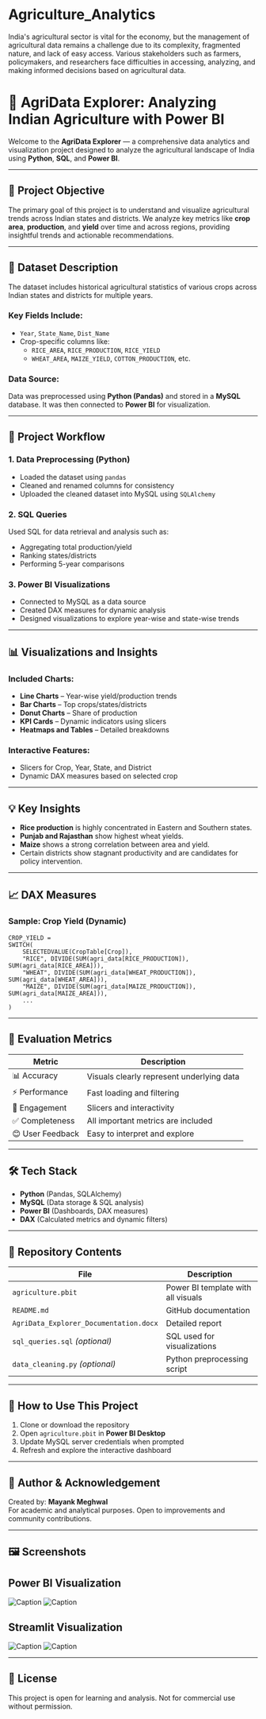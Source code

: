 # Agriculture_Analytics
India's agricultural sector is vital for the economy, but the management of agricultural data remains a challenge due to its complexity, fragmented nature, and lack of easy access. Various stakeholders such as farmers, policymakers, and researchers face difficulties in accessing, analyzing, and making informed decisions based on agricultural data.

# 🚜 AgriData Explorer: Analyzing Indian Agriculture with Power BI

Welcome to the **AgriData Explorer** — a comprehensive data analytics and visualization project designed to analyze the agricultural landscape of India using **Python**, **SQL**, and **Power BI**.

---

## 📌 Project Objective

The primary goal of this project is to understand and visualize agricultural trends across Indian states and districts. We analyze key metrics like **crop area**, **production**, and **yield** over time and across regions, providing insightful trends and actionable recommendations.

---

## 🧾 Dataset Description

The dataset includes historical agricultural statistics of various crops across Indian states and districts for multiple years.

### Key Fields Include:
- `Year`, `State_Name`, `Dist_Name`
- Crop-specific columns like:
  - `RICE_AREA`, `RICE_PRODUCTION`, `RICE_YIELD`
  - `WHEAT_AREA`, `MAIZE_YIELD`, `COTTON_PRODUCTION`, etc.

### Data Source:
Data was preprocessed using **Python (Pandas)** and stored in a **MySQL** database. It was then connected to **Power BI** for visualization.

---

## 🔄 Project Workflow

### 1. Data Preprocessing (Python)
- Loaded the dataset using `pandas`
- Cleaned and renamed columns for consistency
- Uploaded the cleaned dataset into MySQL using `SQLAlchemy`

### 2. SQL Queries
Used SQL for data retrieval and analysis such as:
- Aggregating total production/yield
- Ranking states/districts
- Performing 5-year comparisons

### 3. Power BI Visualizations
- Connected to MySQL as a data source
- Created DAX measures for dynamic analysis
- Designed visualizations to explore year-wise and state-wise trends

---

## 📊 Visualizations and Insights

### Included Charts:
- **Line Charts** – Year-wise yield/production trends
- **Bar Charts** – Top crops/states/districts
- **Donut Charts** – Share of production
- **KPI Cards** – Dynamic indicators using slicers
- **Heatmaps and Tables** – Detailed breakdowns

### Interactive Features:
- Slicers for Crop, Year, State, and District
- Dynamic DAX measures based on selected crop

---

## 💡 Key Insights

- **Rice production** is highly concentrated in Eastern and Southern states.
- **Punjab and Rajasthan** show highest wheat yields.
- **Maize** shows a strong correlation between area and yield.
- Certain districts show stagnant productivity and are candidates for policy intervention.

---

## 📈 DAX Measures

### Sample: Crop Yield (Dynamic)
```DAX
CROP_YIELD = 
SWITCH(
    SELECTEDVALUE(CropTable[Crop]),
    "RICE", DIVIDE(SUM(agri_data[RICE_PRODUCTION]), SUM(agri_data[RICE_AREA])),
    "WHEAT", DIVIDE(SUM(agri_data[WHEAT_PRODUCTION]), SUM(agri_data[WHEAT_AREA])),
    "MAIZE", DIVIDE(SUM(agri_data[MAIZE_PRODUCTION]), SUM(agri_data[MAIZE_AREA])),
    ...
)
```

---

## 🧪 Evaluation Metrics

| Metric | Description |
|--------|-------------|
| 📊 Accuracy | Visuals clearly represent underlying data |
| ⚡ Performance | Fast loading and filtering |
| 🎯 Engagement | Slicers and interactivity |
| ✅ Completeness | All important metrics are included |
| 😊 User Feedback | Easy to interpret and explore |

---

## 🛠️ Tech Stack

- **Python** (Pandas, SQLAlchemy)
- **MySQL** (Data storage & SQL analysis)
- **Power BI** (Dashboards, DAX measures)
- **DAX** (Calculated metrics and dynamic filters)

---

## 📂 Repository Contents

| File | Description |
|------|-------------|
| `agriculture.pbit` | Power BI template with all visuals |
| `README.md` | GitHub documentation |
| `AgriData_Explorer_Documentation.docx` | Detailed report |
| `sql_queries.sql` *(optional)* | SQL used for visualizations |
| `data_cleaning.py` *(optional)* | Python preprocessing script |

---

## 🚀 How to Use This Project

1. Clone or download the repository
2. Open `agriculture.pbit` in **Power BI Desktop**
3. Update MySQL server credentials when prompted
4. Refresh and explore the interactive dashboard

---

## 🙌 Author & Acknowledgement

Created by: **Mayank Meghwal**  
For academic and analytical purposes. Open to improvements and community contributions.

---

## 🖼️ Screenshots
## Power BI Visualization
![Caption](Images/1.jpg)
![Caption](Images/2.jpg)

## Streamlit Visualization
![Caption](Images/3.png)
![Caption](Images/4.png)

---

## 📝 License

This project is open for learning and analysis. Not for commercial use without permission.

